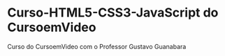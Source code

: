 # Curso-HTML5-CSS3-JavaScript do CursoemVideo
Curso do CursoemVideo com o Professor Gustavo Guanabara
